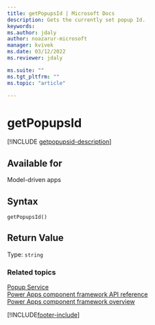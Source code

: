 ```yaml
---
title: getPopupsId | Microsoft Docs
description: Gets the currently set popup Id.
keywords:
ms.author: jdaly
author: noazarur-microsoft
manager: kvivek
ms.date: 03/12/2022
ms.reviewer: jdaly

ms.suite: ""
ms.tgt_pltfrm: ""
ms.topic: "article"

---
```


# getPopupsId

[!INCLUDE [getpopupsid-description](includes/getpopupsid-description.md)]

## Available for 

Model-driven apps

## Syntax

`getPopupsId()`

## Return Value

Type: `string`


### Related topics

[Popup Service](../popupservice.md)<br/>
[Power Apps component framework API reference](../../reference/index.md)<br/>
[Power Apps component framework overview](../../overview.md)

[!INCLUDE[footer-include](../../../../includes/footer-banner.md)]